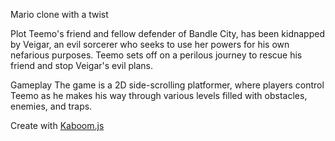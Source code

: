 Mario clone with a twist


Plot
Teemo's friend and fellow defender of Bandle City, has been kidnapped by Veigar, an evil sorcerer who seeks to use her powers for his own nefarious purposes. Teemo sets off on a perilous journey to rescue his friend and stop Veigar's evil plans.

Gameplay
The game is a 2D side-scrolling platformer, where players control Teemo as he makes his way through various levels filled with obstacles, enemies, and traps. 

Create with <a href="https://kaboomjs.com/">Kaboom.js</a>
